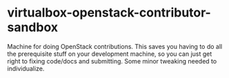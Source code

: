# virtualbox-openstack-contributor-sandbox

Machine for doing OpenStack contributions. This saves you having to do all the prerequisite stuff on your development machine, so you can just get right to fixing code/docs and submitting. Some minor tweaking needed to individualize.
